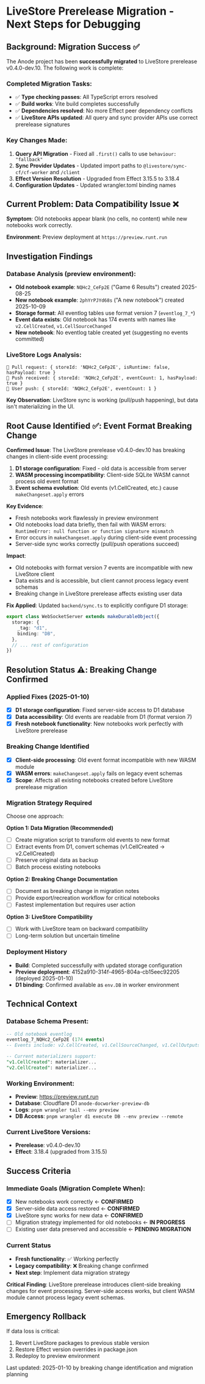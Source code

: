 # LiveStore Prerelease Migration - Next Steps for Debugging

## Background: Migration Success ✅

The Anode project has been **successfully migrated** to LiveStore prerelease v0.4.0-dev.10. The following work is complete:

### Completed Migration Tasks:
- ✅ **Type checking passes**: All TypeScript errors resolved
- ✅ **Build works**: Vite build completes successfully  
- ✅ **Dependencies resolved**: No more Effect peer dependency conflicts
- ✅ **LiveStore APIs updated**: All query and sync provider APIs use correct prerelease signatures

### Key Changes Made:
1. **Query API Migration** - Fixed all `.first()` calls to use `behaviour: "fallback"`
2. **Sync Provider Updates** - Updated import paths to `@livestore/sync-cf/cf-worker` and `/client`  
3. **Effect Version Resolution** - Upgraded from Effect 3.15.5 to 3.18.4
4. **Configuration Updates** - Updated wrangler.toml binding names

## Current Problem: Data Compatibility Issue ❌

**Symptom**: Old notebooks appear blank (no cells, no content) while new notebooks work correctly.

**Environment**: Preview deployment at `https://preview.runt.run`

## Investigation Findings

### Database Analysis (preview environment):
- **Old notebook example**: `NQHc2_CeFp2E` ("Game 6 Results") created 2025-08-25
- **New notebook example**: `2phYrPJYd68s` ("A new notebook") created 2025-10-09  
- **Storage format**: All eventlog tables use format version 7 (`eventlog_7_*`)
- **Event data exists**: Old notebook has 174 events with names like `v2.CellCreated`, `v1.CellSourceChanged`
- **New notebook**: No eventlog table created yet (suggesting no events committed)

### LiveStore Logs Analysis:
```
📝 Pull request: { storeId: 'NQHc2_CeFp2E', isRuntime: false, hasPayload: true }
📝 Push received: { storeId: 'NQHc2_CeFp2E', eventCount: 1, hasPayload: true }
📝 User push: { storeId: 'NQHc2_CeFp2E', eventCount: 1 }
```

**Key Observation**: LiveStore sync is working (pull/push happening), but data isn't materializing in the UI.

## Root Cause Identified ✅: Event Format Breaking Change

**Confirmed Issue**: The LiveStore prerelease v0.4.0-dev.10 has breaking changes in client-side event processing:

1. **D1 storage configuration**: Fixed - old data is accessible from server
2. **WASM processing incompatibility**: Client-side SQLite WASM cannot process old event format
3. **Event schema evolution**: Old events (v1.CellCreated, etc.) cause `makeChangeset.apply` errors

**Key Evidence**:
- Fresh notebooks work flawlessly in preview environment
- Old notebooks load data briefly, then fail with WASM errors: `RuntimeError: null function or function signature mismatch`
- Error occurs in `makeChangeset.apply` during client-side event processing
- Server-side sync works correctly (pull/push operations succeed)

**Impact**:
- Old notebooks with format version 7 events are incompatible with new LiveStore client
- Data exists and is accessible, but client cannot process legacy event schemas
- Breaking change in LiveStore prerelease affects existing user data

**Fix Applied**: Updated `backend/sync.ts` to explicitly configure D1 storage:
```typescript
export class WebSocketServer extends makeDurableObject({
  storage: {
    _tag: "d1",
    binding: "DB",
  },
  // ... rest of configuration
})
```

## Resolution Status ⚠️: Breaking Change Confirmed

### Applied Fixes (2025-01-10)
- [x] **D1 storage configuration**: Fixed server-side access to D1 database
- [x] **Data accessibility**: Old events are readable from D1 (format version 7)
- [x] **Fresh notebook functionality**: New notebooks work perfectly with LiveStore prerelease

### Breaking Change Identified
- [x] **Client-side processing**: Old event format incompatible with new WASM module
- [x] **WASM errors**: `makeChangeset.apply` fails on legacy event schemas
- [x] **Scope**: Affects all existing notebooks created before LiveStore prerelease migration

### Migration Strategy Required
Choose one approach:

**Option 1: Data Migration (Recommended)**
- [ ] Create migration script to transform old events to new format
- [ ] Extract events from D1, convert schemas (v1.CellCreated → v2.CellCreated)
- [ ] Preserve original data as backup
- [ ] Batch process existing notebooks

**Option 2: Breaking Change Documentation**
- [ ] Document as breaking change in migration notes
- [ ] Provide export/recreation workflow for critical notebooks
- [ ] Fastest implementation but requires user action

**Option 3: LiveStore Compatibility**
- [ ] Work with LiveStore team on backward compatibility
- [ ] Long-term solution but uncertain timeline

### Deployment History
- **Build**: Completed successfully with updated storage configuration
- **Preview deployment**: 4152a910-314f-4965-804a-cb15eec92205 (deployed 2025-01-10)
- **D1 binding**: Confirmed available as `env.DB` in worker environment

## Technical Context

### Database Schema Present:
```sql
-- Old notebook eventlog
eventlog_7_NQHc2_CeFp2E (174 events)
-- Events include: v2.CellCreated, v1.CellSourceChanged, v1.CellOutputsCleared

-- Current materializers support:
"v1.CellCreated": materializer...
"v2.CellCreated": materializer...
```

### Working Environment:
- **Preview**: https://preview.runt.run
- **Database**: Cloudflare D1 `anode-docworker-preview-db` 
- **Logs**: `pnpm wrangler tail --env preview`
- **DB Access**: `pnpm wrangler d1 execute DB --env preview --remote`

### Current LiveStore Versions:
- **Prerelease**: v0.4.0-dev.10
- **Effect**: 3.18.4 (upgraded from 3.15.5)

## Success Criteria

### Immediate Goals (Migration Complete When):
- [x] New notebooks work correctly ← **CONFIRMED**
- [x] Server-side data access restored ← **CONFIRMED**
- [x] LiveStore sync works for new data ← **CONFIRMED**
- [ ] Migration strategy implemented for old notebooks ← **IN PROGRESS**
- [ ] Existing user data preserved and accessible ← **PENDING MIGRATION**

### Current Status
- **Fresh functionality**: ✅ Working perfectly
- **Legacy compatibility**: ❌ Breaking change confirmed
- **Next step**: Implement data migration strategy

**Critical Finding**: LiveStore prerelease introduces client-side breaking changes for event processing. Server-side access works, but client WASM module cannot process legacy event schemas.

## Emergency Rollback

If data loss is critical:
1. Revert LiveStore packages to previous stable version
2. Restore Effect version overrides in package.json
3. Redeploy to preview environment

Last updated: 2025-01-10 by breaking change identification and migration planning